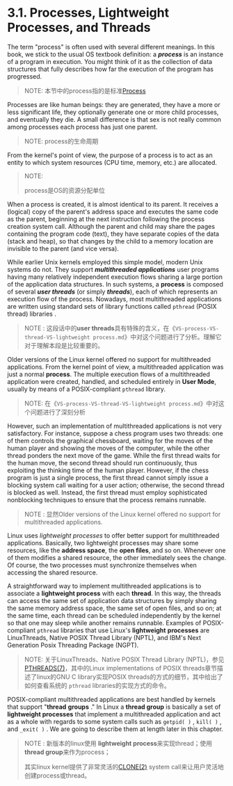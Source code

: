 # 3.1. Processes, Lightweight Processes, and Threads

The term "process" is often used with several different meanings. In this book, we stick to the usual OS textbook definition: a ***process*** is an instance of a program in execution. You might think of it as the collection of data structures that fully describes how far the execution of the program has progressed.

> NOTE: 本节中的process指的是标准[Process](https://en.wikipedia.org/wiki/Process_(computing)) 

Processes are like human beings: they are generated, they have a more or less significant life, they optionally generate one or more child processes, and eventually they die. A small difference is that sex is not really common among processes each process has just one parent. 

> NOTE: process的生命周期

From the kernel's point of view, the purpose of a process is to act as an entity to which system resources (CPU time, memory, etc.) are allocated.

> NOTE: 
>
> process是OS的资源分配单位

When a process is created, it is almost identical to its parent. It receives a (logical) copy of the parent's address space and executes the same code as the parent, beginning at the next instruction following the process creation system call. Although the parent and child may share the pages containing the program code (text), they have separate copies of the data (stack and heap), so that changes by the child to a memory location are invisible to the parent (and vice versa).

While earlier Unix kernels employed this simple model, modern Unix systems do not. They support
***multithreaded applications*** user programs having many relatively independent execution flows
sharing a large portion of the application data structures. In such systems, a **process** is composed of
several ***user threads*** (or simply ***threads***), each of which represents an execution flow of the process.
Nowadays, most multithreaded applications are written using standard sets of library functions
called `pthread` (POSIX thread) libraries .

> NOTE :  这段话中的**user threads**具有特殊的含义，在《`VS-process-VS-thread-VS-lightweight process.md`》中对这个问题进行了分析。理解它对于理解本段是比较重要的。

Older versions of the Linux kernel offered no support for multithreaded applications. From the kernel
point of view, a multithreaded application was just a normal **process**. The multiple execution flows of
a multithreaded application were created, handled, and scheduled entirely in **User Mode**, usually by
means of a POSIX-compliant `pthread` library.

> NOTE:  在《`VS-process-VS-thread-VS-lightweight process.md`》中对这个问题进行了深刻分析

However, such an implementation of multithreaded applications is not very satisfactory. For
instance, suppose a chess program uses two threads: one of them controls the graphical
chessboard, waiting for the moves of the human player and showing the moves of the computer,
while the other thread ponders the next move of the game. While the first thread waits for the
human move, the second thread should run continuously, thus exploiting the thinking time of the
human player. However, if the chess program is just a single process, the first thread cannot simply
issue a blocking system call waiting for a user action; otherwise, the second thread is blocked as
well. Instead, the first thread must employ sophisticated nonblocking techniques to ensure that the
process remains runnable.

> NOTE : 显然Older versions of the Linux kernel offered no support for multithreaded applications.

Linux uses *lightweight processes* to offer better support for multithreaded applications. Basically, two
lightweight processes may share some resources, like the **address space**, the **open files**, and so on.
Whenever one of them modifies a shared resource, the other immediately sees the change. Of
course, the two processes must synchronize themselves when accessing the shared resource.

A straightforward way to implement multithreaded applications is to associate a **lightweight process**
with each **thread**. In this way, the threads can access the same set of application data structures by
simply sharing the same memory address space, the same set of open files, and so on; at the same
time, each thread can be scheduled independently by the kernel so that one may sleep while another
remains runnable. Examples of POSIX-compliant `pthread` libraries that use Linux's **lightweight**
**processes** are LinuxThreads, Native POSIX Thread Library (NPTL), and IBM's Next Generation Posix
Threading Package (NGPT).

> NOTE: 关于LinuxThreads、Native POSIX Thread Library (NPTL)，参见[PTHREADS(7)](http://man7.org/linux/man-pages/man7/pthreads.7.html)，其中的Linux implementations of POSIX threads章节描述了linux的GNU C library实现POSIX threads的方式的细节，其中给出了如何查看系统的 `pthread` libraries的实现方式的命令。

POSIX-compliant multithreaded applications are best handled by kernels that support "**thread**
**groups** ." In Linux a **thread group** is basically a set of **lightweight processes** that implement a
multithreaded application and act as a whole with regards to some system calls such as  `getpid( )` ,
`kill( )` , and  `_exit( )` . We are going to describe them at length later in this chapter.

> NOTE : 新版本的linux使用 **lightweight process**来实现thread；使用**thread group**来作为process；
>
> 其实linux kernel提供了非常灵活的[CLONE(2)](http://man7.org/linux/man-pages/man2/clone.2.html) system call来让用户灵活地创建process或thread。



